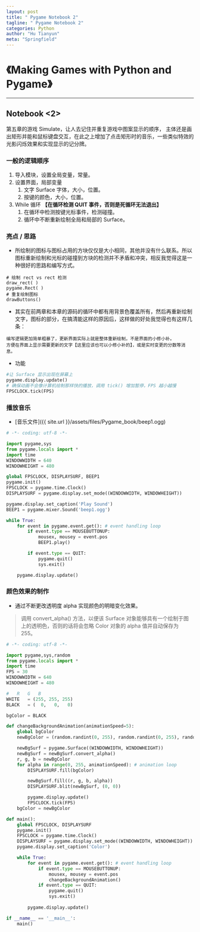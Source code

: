 ```yaml
---
layout: post
title: " Pygame Notebook 2"
tagline: " Pygame Notebook 2"
categories: Python
author: "Hu Tianyun"
meta: "Springfield"
---
```


# 《Making Games with Python and Pygame》

*********************************************

## Notebook <2>
第五章的游戏 Simulate，让人去记住并重复游戏中图案显示的顺序， 主体还是画出矩形并能和鼠标键盘交互，在此之上增加了点击矩形时的音乐，一些类似特效的光影闪烁效果和实现显示的记分牌。

### 一般的逻辑顺序

1. 导入模块，设置全局变量，常量。
2. 设置界面，局部变量
	1. 文字 Surface 字体，大小，位置。
	2. 按键的颜色，大小，位置。
3. While 循环 **【在循环检测 QUIT 事件，否则是死循环无法退出】**
	1. 在循环中检测按键光标事件，检测碰撞。
	2. 循环中不断重新绘制全局和局部的 Surface。
	
### 亮点 / 思路
 * 所绘制的图标与图标占用的方块仅仅是大小相同，其他并没有什么联系。所以图标重新绘制和光标的碰撞到方块的检测并不矛盾和冲突，相反我觉得这是一种很好的思路和编写方式。
```
# 绘制 rect vs rect 检测
draw_rect( )
pygame.Rect( )
# 重复绘制图标
drawButtons()
```

 * 其实在前两章和本章的源码的循环中都有用背景色覆盖所有，然后再重新绘制文字，图标的部分，在搞清能这样的原因后，这样做的好处我觉得也有这样几条：
```
编写逻辑更加简单粗暴了，更新界面实际上就是整体重新绘制，不是界面的小修小补。
方便在界面上显示需要更新的文字【这里应该也可以小修小补的】，或是实时变更的分数等消息。
```
 * 功能
```Python
#让 Surface 显示出现在屏幕上
pygame.display.update()
# 确保动画不会像计算机绘制那样快的播放，调用 tick() 增加暂停，FPS 越小越慢
FPSCLOCK.tick(FPS)
```

### 播放音乐
 *  [音乐文件]({{ site.url }}/assets/files/Pygame_book/beep1.ogg)  

```Python
# -*- coding: utf-8 -*-

import pygame,sys
from pygame.locals import *
import time
WINDOWWIDTH = 640
WINDOWHEIGHT = 480

global FPSCLOCK, DISPLAYSURF, BEEP1
pygame.init()
FPSCLOCK = pygame.time.Clock()
DISPLAYSURF = pygame.display.set_mode((WINDOWWIDTH, WINDOWHEIGHT))

pygame.display.set_caption('Play Sound')
BEEP1 = pygame.mixer.Sound('beep1.ogg')

while True:
	for event in pygame.event.get(): # event handling loop
		if event.type == MOUSEBUTTONUP:
			mousex, mousey = event.pos
			BEEP1.play()

		if event.type == QUIT:
			pygame.quit()
			sys.exit()

	pygame.display.update()
```
### 颜色效果的制作

 *  通过不断更改透明度 alpha 实现颜色的明暗变化效果。

> 调用 convert_alpha() 方法，以便该 Surface 对象能够具有一个绘制于图上的透明色，否则的话将会忽略 Color 对象的 alpha 值并自动保存为 255。

```Python
# -*- coding: utf-8 -*-

import pygame,sys,random
from pygame.locals import *
import time
FPS = 30
WINDOWWIDTH = 640
WINDOWHEIGHT = 480

#	R	G	B
WHITE	= (255, 255, 255)
BLACK	= (  0,   0,   0)

bgColor = BLACK

def changeBackgroundAnimation(animationSpeed=5):
	global bgColor
	newBgColor = (random.randint(0, 255), random.randint(0, 255), random.randint(0, 255))

	newBgSurf = pygame.Surface((WINDOWWIDTH, WINDOWHEIGHT))
	newBgSurf = newBgSurf.convert_alpha()
	r, g, b = newBgColor
	for alpha in range(0, 255, animationSpeed): # animation loop
		DISPLAYSURF.fill(bgColor)

		newBgSurf.fill((r, g, b, alpha))
		DISPLAYSURF.blit(newBgSurf, (0, 0))

		pygame.display.update()
		FPSCLOCK.tick(FPS)
	bgColor = newBgColor

def main():
	global FPSCLOCK, DISPLAYSURF
	pygame.init()
	FPSCLOCK = pygame.time.Clock()
	DISPLAYSURF = pygame.display.set_mode((WINDOWWIDTH, WINDOWHEIGHT))
	pygame.display.set_caption('Color')

	while True:
		for event in pygame.event.get(): # event handling loop
			if event.type == MOUSEBUTTONUP:
				mousex, mousey = event.pos
				changeBackgroundAnimation()
			if event.type == QUIT:
				pygame.quit()
				sys.exit()
				
		pygame.display.update()

if __name__ == '__main__':
	main()
```

